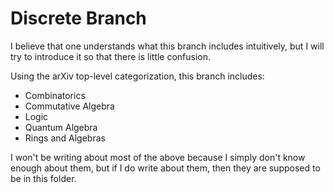 # Discrete Branch
I believe that one understands what this branch includes intuitively, but I will try to introduce it so that there is little confusion.

Using the arXiv top-level categorization, this branch includes:
- Combinatorics
- Commutative Algebra
- Logic
- Quantum Algebra
- Rings and Algebras

I won't be writing about most of the above because I simply don't know enough about them, but if I do write about them, then they are supposed to be in this folder.
